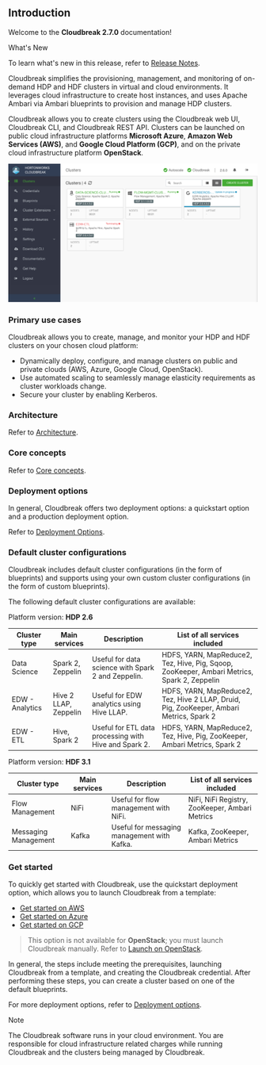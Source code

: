 ## Introduction

Welcome to the **Cloudbreak 2.7.0** documentation! 

<div class="note">
    <p class="first admonition-title">What's New</p>
    <p class="last">To learn what's new in this release, refer to <a href="../releasenotes/index.html">Release Notes</a>.</p>
</div>

Cloudbreak simplifies the provisioning, management, and monitoring of on-demand HDP and HDF clusters in virtual and cloud environments. It leverages cloud infrastructure to create host instances, and uses Apache Ambari via Ambari blueprints to provision and manage HDP clusters. 

Cloudbreak allows you to create clusters using the Cloudbreak web UI, Cloudbreak CLI, and Cloudbreak REST API. Clusters can be launched on public cloud infrastructure platforms **Microsoft Azure**, **Amazon Web Services (AWS)**, and **Google Cloud Platform (GCP)**, and on the private cloud infrastructure platform **OpenStack**.

<a href="./images/cb_cb-ui3.png" target="_blank" title="click to enlarge"><img src="./images/cb_cb-ui3.png" width="650" title="Cloudbreak web UI"></a>   


### Primary use cases

Cloudbreak allows you to create, manage, and monitor your HDP and HDF clusters on your chosen cloud platform:

* Dynamically deploy, configure, and manage clusters on public and private clouds (AWS, Azure, Google Cloud, OpenStack).   
* Use automated scaling to seamlessly manage elasticity requirements as cluster workloads change.  
* Secure your cluster by enabling Kerberos.  


### Architecture 

Refer to [Architecture](architecture.md).


### Core concepts   

Refer to [Core concepts](architecture.md#core-concepts). 


### Deployment options

In general, Cloudbreak offers two deployment options: a quickstart option and a production deployment option. 

Refer to [Deployment Options](deployment-options.md).  
 

### Default cluster configurations

Cloudbreak includes default cluster configurations (in the form of blueprints) and supports using your own custom cluster configurations (in the form of custom blueprints).

The following default cluster configurations are available:


Platform version: **HDP 2.6**

| Cluster type  | Main services | Description |  List of all services included |
|---|---|---|---|
| Data Science | <i class="fa fa-check" style="color: green"></i> Spark 2,<br>Zeppelin | Useful for data science with Spark 2 and Zeppelin. | HDFS, YARN, MapReduce2, Tez, Hive, Pig, Sqoop, ZooKeeper, Ambari Metrics, Spark 2, Zeppelin |
| EDW - Analytics | <span><i class="fa fa-check" style="color: green"></i> Hive 2 LLAP</span>,<br>Zeppelin | Useful for EDW analytics using Hive LLAP. | HDFS, YARN, MapReduce2, Tez, Hive 2 LLAP, Druid, Pig, ZooKeeper, Ambari Metrics, Spark 2 | 
| EDW - ETL | <i class="fa fa-check" style="color: green"></i> Hive,<br> Spark 2 | Useful for ETL data processing with Hive and Spark 2. | HDFS, YARN, MapReduce2, Tez, Hive, Pig, ZooKeeper, Ambari Metrics, Spark 2 |


Platform version: **HDF 3.1**

| Cluster type  | Main services | Description |  List of all services included |
|---|---|---|---|
| Flow Management | <i class="fa fa-check" style="color: green"></i> NiFi | Useful for flow management with NiFi. | NiFi, NiFi Registry, ZooKeeper, Ambari Metrics |
| Messaging Management | <i class="fa fa-check" style="color: green"></i> Kafka |  Useful for messaging management with Kafka. | Kafka, ZooKeeper, Ambari Metrics |


### Get started

To quickly get started with Cloudbreak, use the quickstart deployment option, which allows you to launch Cloudbreak from a template: 

* [Get started on AWS](aws-launch.md)  
* [Get started on Azure](azure-launch.md) 
* [Get started on GCP](gcp-launch.md)  

> This option is not available for **OpenStack**; you must launch Cloudbreak manually. Refer to [Launch on OpenStack](os-launch.md).    

In general, the steps include meeting the prerequisites, launching Cloudbreak from a template, and creating the Cloudbreak credential. After performing these steps, you can create a cluster based on one of the default blueprints.

For more deployment options, refer to [Deployment options](deployment-options.md).


<div class="note">
    <p class="first admonition-title">Note</p>
    <p class="last">The Cloudbreak software runs in your cloud environment. You are responsible for cloud infrastructure related charges while running Cloudbreak and the clusters being managed by Cloudbreak.</p>
</div>



